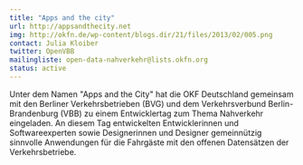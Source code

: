 ```yaml
---
title: "Apps and the city"
url: http://appsandthecity.net
img: http://okfn.de/wp-content/blogs.dir/21/files/2013/02/005.png
contact: Julia Kloiber
twitter: OpenVBB
mailingliste: open-data-nahverkehr@lists.okfn.org
status: active
---
```


Unter dem Namen "Apps and the City" hat die OKF Deutschland gemeinsam mit den Berliner Verkehrsbetrieben (BVG) und dem Verkehrsverbund Berlin-Brandenburg (VBB) zu einem Entwicklertag zum Thema Nahverkehr eingeladen. An diesem Tag entwickelten Entwicklerinnen und Softwareexperten sowie Designerinnen und Designer gemeinnützig sinnvolle Anwendungen für die Fahrgäste mit den offenen Datensätzen der Verkehrsbetriebe.
